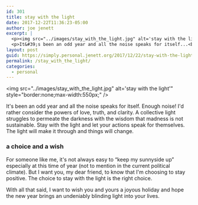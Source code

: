 ```yaml
---
id: 301
title: stay with the light
date: 2017-12-22T11:36:23-05:00
author: joe jenett
excerpt: |
  <p><img src="../images/stay_with_the_light.jpg" alt='stay with the light'" style="border:none;max-width:240px;" /></p>
  <p>It&#39;s been an odd year and all the noise speaks for itself...<br />(<a href="http://simply.personal.jenett.org/stay_with_the_light/">more</a>)
layout: post
guid: https://simply.personal.jenett.org/2017/12/22/stay-with-the-light/
permalink: /stay_with_the_light/
categories:
  - personal
---
```

<img src="../images/stay\_with\_the_light.jpg" alt='stay with the light'" style="border:none;max-width:550px;" />

It's been an odd year and all the noise speaks for itself. Enough noise! I'd rather consider the powers of love, truth, and clarity. A collective light struggles to permeate the darkness with the wisdom that madness is not sustainable. Stay with the light and let your actions speak for themselves. The light will make it through and things will change.

### a choice and a wish

For someone like me, it's not always easy to “keep my sunnyside up” especially at this time of year (not to mention in the current political climate). But I want you, my dear friend, to know that I'm choosing to stay positive. The choice to stay with the light is the right choice. 

With all that said, I want to wish you and yours a joyous holiday and hope the new year brings an undeniably blinding light into your lives.